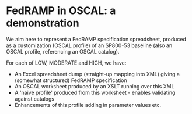 # FedRAMP in OSCAL: a demonstration

We aim here to represent a FedRAMP specification spreadsheet, produced as a customization (OSCAL profile) of an SP800-53 baseline (also an OSCAL profile, referencing an OSCAL catalog).

For each of LOW, MODERATE and HIGH, we have:

* An Excel spreadsheet dump (straight-up mapping into XML) giving a (somewhat structured) FedRAMP specification
* An OSCAL worksheet produced by an XSLT running over this XML
* A 'naive profile' produced from this worksheet - enables validating against catalogs
* Enhancements of this profile adding in parameter values etc.

